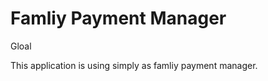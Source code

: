 Famliy Payment Manager
======================

Gloal

This application is using simply as famliy payment manager. 
